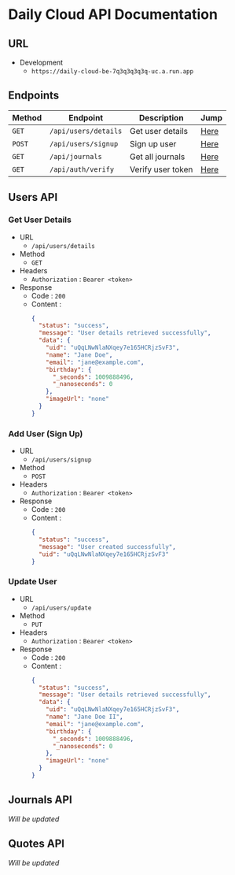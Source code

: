 # Daily Cloud API Documentation

## URL

- Development
  - `https://daily-cloud-be-7q3q3q3q3q-uc.a.run.app`

## Endpoints

| Method | Endpoint             | Description       | Jump                       |
| ------ | -------------------- | ----------------- | -------------------------- |
| `GET`  | `/api/users/details` | Get user details  | [Here](#get-user-details)  |
| `POST` | `/api/users/signup`  | Sign up user      | [Here](#add-user-sign-up)  |
| `GET`  | `/api/journals`      | Get all journals  | [Here](#get-all-journals)  |
| `GET`  | `/api/auth/verify`   | Verify user token | [Here](#verify-user-token) |

## Users API

### Get User Details

- URL
  - `/api/users/details`
- Method
  - `GET`
- Headers
  - `Authorization` : `Bearer <token>`
- Response
  - Code : `200`
  - Content :
    ```json
    {
      "status": "success",
      "message": "User details retrieved successfully",
      "data": {
        "uid": "uQqLNwNlaNXqey7e165HCRjzSvF3",
        "name": "Jane Doe",
        "email": "jane@example.com",
        "birthday": {
          "_seconds": 1009888496,
          "_nanoseconds": 0
        },
        "imageUrl": "none"
      }
    }
    ```

### Add User (Sign Up)

- URL
  - `/api/users/signup`
- Method
  - `POST`
- Headers
  - `Authorization` : `Bearer <token>`
- Response
  - Code : `200`
  - Content :
    ```json
    {
      "status": "success",
      "message": "User created successfully",
      "uid": "uQqLNwNlaNXqey7e165HCRjzSvF3"
    }
    ```

### Update User

- URL
  - `/api/users/update`
- Method
  - `PUT`
- Headers
  - `Authorization` : `Bearer <token>`
- Response
  - Code : `200`
  - Content :
    ```json
    {
      "status": "success",
      "message": "User details retrieved successfully",
      "data": {
        "uid": "uQqLNwNlaNXqey7e165HCRjzSvF3",
        "name": "Jane Doe II",
        "email": "jane@example.com",
        "birthday": {
          "_seconds": 1009888496,
          "_nanoseconds": 0
        },
        "imageUrl": "none"
      }
    }
    ```

## Journals API

_Will be updated_

## Quotes API

_Will be updated_
